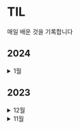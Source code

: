 # TIL
매일 배운 것을 기록합니다
## 2024
<details>
  <summary>1월</summary>
  <summary>0102</summary>
  - 인프런 : 웹사이트 퍼포먼스 분석 - 02
  <summary>0101</summary>
  - 데이터 로그 지표 설계 - 03. 로그 설계 질문 및 보완(고정 파라미터 vs 가변파라미터)
</details>


## 2023

  <details>
  <summary>12월</summary>
   <summary>1228</summary>
  - A/B 테스트 1/4 읽고 요약하기
  - SQL ga관련 코드 2개 풀기
    <summary>1227</summary>
  - Tracking Plan 작성하기
   <summary>1226</summary>
  - 다양한 사례로 익히는 SQL 데이터분석 5개 강의 듣고 복습 (페이지별 이탈율/종료율)
   <summary>1211</summary>
  - 모각공 스터디 시작, 데이터로그지표 설계하기 강의 듣고 문제풀이, 블로그 글 업로드
  <summary>1207</summary>
  - [CF기반 추천시스템 디벨롭] 유사도 계산 방식 비교 (코사인 VS 피어슨) 블로그 글 정리 (https://blog.naver.com/malcha0808/postwrite?categoryNo=18)
  <summary>1201</summary>
  - 와인 추천시스템 구현
  </details>

  <details>
  <summary>11월</summary>
  <summary>1129</summary>
  - 다양한 사례로 익히는 SQL 데이터분석 5개 강의 듣고 복습
  <img src="https://github.com/malchalog/TIL/assets/141055063/8e190268-62a9-49e9-b0ba-bcd398ced6ce"  width="700" height="370">
  </details>





